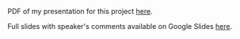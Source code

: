 PDF of my presentation for this project [here](https://github.com/mattranalletta/03_predicting_bike_share_user_type/blob/main/presentation/Classifying%20Bike%20Share%20Riders%20in%20the%20Bay.pdf).

Full slides with speaker's comments available on Google Slides [here](https://docs.google.com/presentation/d/1SD74RgLegORcC0ilPPGmCsjnTEjG0r2kU4tdTO4vxLc/edit?usp=sharing).
